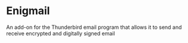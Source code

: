 [Title]: # (Enigmail)
[Difficulty]: # (Beginner)
[Order]: # (36)

# Enigmail

An add-on for the Thunderbird email program that allows it to send and receive encrypted and digitally signed email